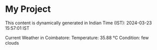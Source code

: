 # My Project

This content is dynamically generated in Indian Time (IST): 2024-03-23 15:57:01 IST


Current Weather in Coimbatore:
Temperature: 35.88 °C
Condition: few clouds
